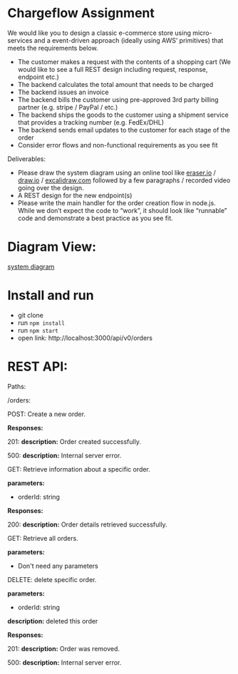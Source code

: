 # Chargeflow Assignment
We would like you to design a classic e-commerce store using micro-services and a event-driven approach (ideally using AWS’ primitives) that meets the requirements below.

- The customer makes a request with the contents of a shopping cart (We would like to see a full REST design including request, response, endpoint etc.)
- The backend calculates the total amount that needs to be charged
- The backend issues an invoice
- The backend bills the customer using pre-approved 3rd party billing partner (e.g. stripe / PayPal / etc.)
- The backend ships the goods to the customer using a shipment service that provides a tracking number (e.g. FedEx/DHL)
- The backend sends email updates to the customer for each stage of the order
- Consider error flows and non-functional requirements as you see fit

Deliverables:

- Please draw the system diagram using an online tool like [eraser.io](https://eraser.io) / [draw.io](http://draw.io) / [excalidraw.com](http://excalidraw.com) followed by a few paragraphs / recorded video going over the design.
- A REST design for the new endpoint(s)
- Please write the main handler for the order creation flow in node.js. While we don’t expect the code to “work”, it should look like “runnable” code and demonstrate a best practice as you see fit.

# Diagram View:
[system diagram](https://viewer.diagrams.net/?tags=%7B%7D&highlight=0000ff&edit=_blank&layers=1&nav=1&title=sequence%20diagram.drawio#R7V1Zb%2BM4Ev41BmYfEuiW%2FZij091A90zQbuzM7stCkWhbiCx6dOSYX78kRZ2kbDoWJSfNxgxi0xIpkR%2Bril8VizPzZvvyOfF2m%2B8wANHM0IKXmXk7MwzdMi30B5e8FiWuaxQF6yQM6EV1wTL8B9BCjZbmYQDS1oUZhFEW7tqFPoxj4GetMi9J4HP7shWM2q3uvDVgCpa%2BF7Glf4ZBtilK57ZWl38B4XpTtqxr9JetV15MC9KNF8DnRpH5aWbeJBBmxaftyw2IcOeV%2FVLcd9fza%2FVgCYgzkRtovz95UU7f7Y8kAAkqWoLkKfQBfczstXx39MQ7%2FDHfRt%2FCFYjCGH273oEk3IIM3WneRrT4vi67ft6EGVjuPB%2Ff%2BoxQgcrQ6GQeug7fo6PvQQJ3P71kDfCTa%2BSCKPJ2afhA2sYlCfDzJA2fwA%2BQFqjApTDPcHs31Wjjwh1MMlSSZglqAxcCL82eQYo%2BXsfg%2BVOARrR8K%2Fd6Zjh%2F57jTr0H1Q1U0M68av0cPsHF3fZFx07mop4InkGQhwlLPregFn0DQuldrXZDAPA6YK9xb9In2iWOTSrtIoODA7YOXRhFFxmcA0Wglr%2BgS%2BmsJUjpLq2n7XGNeLzG%2FaeDddh061%2Bg8W1dV11BEHyga%2Bcg0GWR%2BjZ%2FQu0DyhAqdCp2TwtNi4HmfwCBHA2xoN17mRXCtYKpgioAiAtP5XBJMbQ5MQz%2BMFTgVONEvjj2fUIY6DDivwyhS4FTgpOupKcHpMuBcbsLdTqFToZNyEZPCc87A89PWCyOFTYVN9KupuxNic8Fg8y6PVki1b%2FErKYQqhCLwTYrQkkhuQPQH%2BDvHQ2holAHtgLPs26soXMeo6AFmGdziAYmDK8wp47II%2Bo%2BtgUbYaA9qOYDmbTVY1cBQINJBKL6lmZdkZf0xJDOClN2F%2BO3INb3jkcI88enzU6Y3K2fBrKLY8NPuHbMERF6GZkarbl73k1vRw3qvjQt2EE2StFHzPS5osox2Cwm2pXeGsqixHtjq0cTGWmfG%2BjPA7deEzS1A0iJKcZuG9gl1dpKe5fj7kZemof9zE8YdGOiiMDBZGFhnAQNL78BgYQ4LA9bV0YUBpkaQ2NU%2BKg4mHmHbsC7tRWuQHUvrH2RWUiysy4Vu2uivrruONbfalZmLy0Xjn91%2B%2FmIW0CqbLrFOK65pXmqLY2ouJhNT81tAyno9ar10770SA%2BrGmF1pZ4nLY%2FXT9IBsD7M7PwKNCIym0QCjy63raPgtTOPS3l%2FVgHhj3Rg13mq%2B4zygFnjphnzR6Zd7L0NLAPwEqIO0%2BRkjzekgzbWGQ1pZ19FI03UGakxdA0KNdUUsEV5aONN%2Bh1m4QkjIQhgr2J0MOx0ps%2Fb4zu0jcEcA0kTeglvZ8cAzF3oXeN26BgQe62agdMS5rfVOQVrTxqfyoWnjL84Dj2YHj3N7YCOfw9oXQqY0nj6ejGmOvMOO%2FPw8Rl7vjPxC2yOJ3jDyfz1ZN%2F%2Bx%2Fn03T8D3%2FDq%2F%2BeO%2F5tOFyeocQSbyOdxGHjFmefTiJtuWi60VjDMaoIgEDbJ96Z3Y%2FL2BEUxIheYd%2BXcUd4bDFwlJCYK9A1cxaprR6mHDoYuEVqABh1EztQODvX35AfzMi9eYlDyqPdNdlIK%2BxeHpleFRNupFGO9eBq7xxEhPlPl8NLCK4AdIdzBOwUMYhdnrPhiQcaa%2FEAJ5E0bBN%2B8V5vid0IrHfyy%2FXW9gEv6DGegSJGRBRFFiaq0rlvjOUiYQ5vm%2BxIbeKfruvbQu%2FOalfDob37hFIiCMr6n4IhcdiWQWqfvnmDD327YiTINFjcNBKdId%2FTAV5X35b8AqjZnhRHgkc0ylrwsivSiJwrLkuxd7a5DiR0d9tIF5imdHBNdhiiQ%2BLveI5tmF%2FiOxbu9Q1xeftF0CfZCmIL0s60U%2F11WzjX2N0fTw%2FIw0F6KOMjRuOKS2QhIHYxirKEPLdwGaUgdamWGhWBd25gAa1IxAOIGPoJRodKG%2Fagg5WuRRxRmBVdMjUerTbRgERD%2BmqDNQX3wjl91adckPOuS4CKLbVxHRoxt0I4iJ84VoGvRs9jX6DzswNCRM7FvsybCv9fq7fXvAV5PAzMu82gUkaYI4whOknBIcQcqdEpqsKaFrrKy8ZbGh5KN8%2Bai7bqkrW3jQWTy4exT5iXBgReTVn0tUcPsae1vIgYYSGyfipp6Cp8kNDk4seTjhhKVgLXVxm6ClBbvcUgJEvgAxnPnk4oONCFn%2BvlQyY3iZMRfGytnIDE4sRmmZBuFTaZdibmWGt1YQK%2FsLMq2LQOHKhG1cq8TMFOs46wzsFE6sBwdL9WqJxnWFaNYqKJ0NlCzDvTSmxpLNuuIRWlZhsqXM8R0JEDnBG0%2FV2DRBIug53oeHvuso0vZEh%2FE8p%2Fzb3%2BCWNw9VNZzLig9IgwHkD5DlCYJi6cZqRi5V336HmCzKwFaBVA5IjRIIZeSac0xQ037nvm0PEtOEW7Ga1djHtCIb2GwQSong2s47C%2Bi28XgEkN93DEEb3nPNOgLeul6uMDq3vyVq4EBNknHK2XPDMy45u8SOtSzfjc9Rs9p7oLg%2BR3c4n6NIe2aZTKZlJtpaZVKO6HLkbIVRLseT1xeGOMtR%2Fuq0YMPzOZZumpF8jv2kxz6fI12vNryAaS1udgl8CpEdiH%2BNwkc8b%2B5A8OkF%2FSXK9PbLN1F342cQgwR7DtstRN4DiGrPZpYgIKVkxPxH7AtVfsYJyb9K1pzE%2FXGngUQ%2FIzsPlJ9xLKHYcTTOeXDg6O59lMse3X24NZ6Pu2sojKC0dY1lEZW3U7bnQhOG7z7pxUGQRG8ny8gob%2BfUYgyJJ54f4lhBdiIyWPK4kCDK7SlFeBjCoDkf4cGyXsrt%2BQ7ljWkLQsnQpGGJk42whaUGKOrEEI1PrWUakhIx95YHNNRrQohe%2BIVIusJPFodZSIjTGY4%2BRdqvSBWBf9Od3UtfW94WD2D8kOI%2FX1d4ObnBGOfxZxqIfdRuVqxtyeOFaYpelSSvaNUUYsbQR5eQvBjlLCneiVmOtiZPvfrmvTvEHpbmez95yW8XF83yfx3dB9Wq%2B7QWi8lyUSgE0qZN2yx%2FKulx8qPW80A%2FKM4bC%2F48Lf6SLi9Nb0w1o5pBtoHBYULhLF6N7Pl5rTDG5DimhIafp6gu8lMRR40kFYxy7O8dgNpoCKuhdT1PNrZdF8Kq1BKWh0eqUl2iucXu81FhH%2B9Pldquxo374KLJkadNWeP9HWuHbsWs7LvAchESaeeDQrg3VECILfu8mCySpX33UZcst40%2BXt1%2FbT70mlLVMz49PRNlp8ftaLxoavczkgxZjh9%2BuD0770PhiAeLHatw9jkZT%2FPeCIUZMgkZP6wb2DSMNgejsUOkWwLsriCVLNKeOTfZ9uyu1hhj2ynLEiof8OkxpkenHDy87dTmxJdKdAHvNzP6XLM4nwFWE4X%2BIbE%2FOGOjFjfSGqSloikXNClZKSNd7kd5UOgbSNWT3wpqvems%2FwpdVJQXWjWMnyCSZrV%2Bekg4ykl5f8feZToIBcqdAfK8v5ycfMr7O4k4xLtMeUsvHiAkbt%2Foc5sox6s034kuTXBI3DLGiRhWjtdpJYjhuJfu9BKEk2VOuVxliI1BeOKRxQab1EK5XN%2BfpME7Tc%2FAVunPGqR8Du8GS5bwKsiQ52%2Fo917J8zdoWAVeUMWGf6G67Tw8EWn%2BkPpJ%2BADKgpKtANjMG5vJL4ncAETIvCx85JxnLhJNtniYaUl8H8TFESkj0PiVOBzcHljImniWEIvPOS%2Fxo%2FL4Trnnfd9uLpEgbTEaX6Q5k3sEjD4%2Bi28pFl%2BC%2BrYksPgGV3vb%2FQg9TYj0s%2Fg90WW9e7u8yM8juumqiFPKIIZBrf28LY6CQx8evJSQ%2Fpiy13yP%2BJLR%2BGwpU79L4BZSU7Nm7jPv5WTaXkj0qdX1qdNiEE6ONxG6W%2FsHmwcLdh4oKn8Smai7GpeIG3UHxIJlaBWTL1doVDPw%2FWyCWLArX8XjTyw%2BDEcXDsKUJz5Yplbtn5InOaSF4MmTHELsq6Lyz1zYmNY52CpieX0Uk3%2FWULKM6ff9mkJIukY66RdhFOd2J18TLzCYR%2FG9jVEUac50q5yQzQadLijGiAxW2aFkuASP3oZkVTpoX1JsDmjkBQeXhtPptCI%2BOWZd5nKiSaOyTZgEF6gnMcRQj5ZHo63RZc%2FeayOB1DJLwh2Y0QxS997rvReJJpG6Lw%2B5qdtIu9wl6wMU32%2BkqMkp4owHyTLFnUzS4oxddrGguMmpZKtephOdLLO3y1ppipuUKzXcQaIDRj2XwmWNM8VNTi8%2BMD059dEAc9Y4U%2BykPNkxjMUxpuyYi%2B0PVuzk2Ysb0%2BJYK7ZdeUhGSnBi9AOqN11Tb%2BTn4TxO3QDIRnomDnnVyc7UWlEekaaJG5DCS9z0DpNwDJ2iiYYHJV6cen6xc1fzcnS%2FR7RF9PrB8zJtvTgnkVEhhh02y36dFE1zcaJ8X6RtjwyTpxMNEZ2ovCxnrxJtw%2BD67HgWlrwULLrRj6dfdddEnb%2BpoYCnS9%2F0cz%2FL3Hxyeh56fdlZJmvKffqQRAetvDDKE%2FDLbPGoBPjg6zBdWmZUSyjJ7n0CAzRFyFoMCXn4S7hmzUUn7ovjKzV43vO3uWZFmuOnbJpiswcbl6gcs6dHeIhvGRfe7MHbjSRxs4fQBnIRr%2Bx3zKah%2F9NC%2BVHxE8ZoedNMxdRM2LRLcNqlojwAeHvkjtniEW6PPoZnXzJkThF3la48rjKnzSDRmbyJIm0ziMvSVcrhOonM1J25mA0mz9vKrtO63tauZKHOFFPJksF9KYNwR%2BP6YdmNZcoPO7FUMez55E5Yt2%2BHmXLCyhAcg2wuG1dwCB0KoJywZydrygV%2FCSSTZ8LwwvoNWUgSWvYp18W5AamzQUTnJygcVWsZbOgQB0pfY2zhQPIuH56I7M53yWeIizTHxYQzwVGknLgPRUSeflCN%2BFmjPSqJAxne8QZ7mch%2BiB6kPYXOUhgDnuza%2Fo186M%2FqKPGKDPWevDDySphTgvPv3IuzMAtFTnNphJiEZBMK6%2BSDOLBpBzMcQELjSWrJG4Spn4CdF%2FsHm1Oc6vtazvTqrqOWM7xZKI1TnbM8iOJURxL%2FzmVnD4vj8PgPa0xLcq4y7IwtNeaDkCA8lMiLulMZds5AfnTZU1dMl8iTHSq9zphiYxAHLg8g8sSGSq%2FzESSNaQrbKTJPJ%2B%2FnvI7fvNIbgPvWbS3FaeIZ2OI%2FJLgzz8qVYZpBcoJokCftQ9NovCopxNE3fdsXhA4iZ5d%2FHyqAWdJekcaekIIagKtV8a11TDnlE2THEw%2F1kveRR4BTvGMJN7K%2FB%2BO7SgRM3niVR1gBE%2FziKb4BcQO0D8BH%2FZPWTEoE9hIOHzt4eZAN6DzBKW%2FX31zlJXuXOrhDFtvWYmKqQOyoGkZ7fViHU8cBJDcnmUBrfG921yAbgc93WI5RuZtOPyvtaN1jGMIpeOUFuzv9e2f2eXLIMrBxhsEWLbsbpswzTB7Jip6Jb%2FcT0Ih871rYhcWDYJLluG56MLGoE%2BiPxN8ATAEUadDIrmGvVJVlVjSIHhg%2FIj3bZ4jDexRp8tZJ4wzCtfJmjDQPjcNyrcpDM5LE1B1xkSnNznL6aFXlkpEmJt5f6nKHtcaVS2Z8E8vmZzEYV2D0ZSJUfhgZsmIQDmhUWeH2U%2BeKAjpj6WLxVvk85BhzaaSPziawPOBfGD0tVl%2FFvW6hN%2Fh4eKHUdXIPtCwkZDk32BBhECeXmtGz9ZrrQTE%2Fzji5S%2Famr6hfdQUyfzPr3W5O37nYZT5y9hXOGauNISrPRZz1HYg48tPyUuBVT1tgMWsk4Rn56ZabcLfrfbw1iEFSPF5aX4iQD6K0wkCGg3HJC%2FiPh%2FMJSDtumXcudHHGcjn8R5y1PPhT3hXON5rTqH7W3yBJy%2BBF%2F2qBGKIKw7jo%2BcqLHPqPxQDQueeR779IHjtX3LFypDlm2NIM9n6dquJiztkgM01xfsiRZ5L1e3QfIug%2FYhEDuHKq6NpCQmmN%2Fy2tyupaSBVyBZ3SpCsDQq8XNx6w57gGTPPB3r%2FQqSbw4EJniEyHn7faxdOXi2%2FJw1%2BvS%2Bv7%2F5ZfL6743tvOCNR9oR%2BedGxXHX30lt7xcbsLwT17ejeb13DdxJtbnW5C1sNVkhAagwIw8NJN1W%2BNPjoELtpjAEv6ff3V6A%2FuSfa0LAFREbDUrHyPn%2Fkecy%2BN4TDbwzHvgjGFeeIDelfd0UxFhlWLyb66kF5Zg4ypC3UsyelYXkbpodO81PyR5inhgyP9cQa3S0cKD659oKKekR1q3DhxoFfpa%2BxL0CdyIsuOF5NWp8c5tBAv9kOaLuHsJ17%2BWiNgSRsB9DWB2K6q5wx6qc13GAB8xf8B)

# Install and run
- git clone
- run ```npm install```
- run ```npm start```
- open link: http://localhost:3000/api/v0/orders

# REST API:
Paths:

/orders:

POST: Create a new order.

**Responses:**

201:
**description:** Order created successfully.

500:
**description:** Internal server error.

GET: Retrieve information about a specific order.

**parameters:**

- orderId: string

**Responses:**

200:
**description:** Order details retrieved successfully.

GET: Retrieve all orders.

**parameters:**

- Don't need any parameters


DELETE: delete specific order.

**parameters:**

- orderId: string

**description:** deleted this order

**Responses:**

201:
**description:** Order was removed.

500:
**description:** Internal server error.
